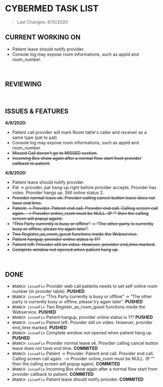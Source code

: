 # CYBERMED TASK LIST
>Last Changes: 4/10/2020 </br>

## CURRENT WORKING ON </br>
* Patient leave should notify provider.  </br>
* Console log may expose room informations, such as appId and room_number. </br>
</br>

## REVIEWING </br>
</br>

## ISSUES & FEATURES </br>
**4/9/2020:** </br> 
* Patient call provider will mark Room table's caller and receiver as a same type (pat to pat) </br>
* Console log may expose room informations, such as appId and room_number. </br>
* <s>Missed Call doesn't go to MISSED section.</s> </br>
* <s>Incoming Box show again after a normal flow start from provider callback to patient.</s> </br>

**4/8/2020:** </br> 
* Patient leave should notify provider.  </br>
* Pat -> provider, pat hang-up right before provider accepts. Provider has video. Provider hangs up. Still online status 2.  </br>
* <s>Provider normal leave ok. Provider calling cancel button leave does not have end time.</s> </br>
* <s>Patient -> Provider. Patient end call. Provider end call. Calling screen call again. --> Provider online_room must be NULL. (If “” then the calling screen will popup again).</s>  </br>
* <s>“This Party currently is busy or offline” -> “The other party is currently busy or offline, please try again later”.</s> </br>
* <s>Two Register_as_room_guest functions inside the Webservice.</s> </br>
* <s>Patient hangup, provider online status is 1??</s>   </br>
* <s>Patient left. Provider still on video. However, provider end_time marked.</s>  </br>
* <s>Complete window not opened when patient hang up.</s>  </br>
</br>

## DONE </br>
* `BRANCH issueFix` Provider web call patients needs to set self online room number (in provider table). **PUSHED**</br>
* `BRANCH issueFix` “This Party currently is busy or offline” -> “The other party is currently busy or offline, please try again later”.  **PUSHED** </br>
* `BRANCH issueFix` Two Register_as_room_guest functions inside the Webservice.  **PUSHED** </br>
* `BRANCH issueFix` Patient hangup, provider online status is 1??  **PUSHED** </br>
* `BRANCH issueFix` Patient left. Provider still on video. However, provider end_time marked.  **PUSHED** </br>
* `BRANCH issueFix` Complete window not opened when patient hang up.  **PUSHED**  </br>
* `BRANCH issueFix` Provider normal leave ok. Provider calling cancel button leave does not have end time.  **COMMITED** </br>
* `BRANCH issueFix` Patient -> Provider. Patient end call. Provider end call. Calling screen call again. --> Provider online_room must be NULL. (If “” then the calling screen will popup again).  **COMMITED** </br>
* `BRANCH issueFix` Incoming Box show again after a normal flow start from provider callback to patient.  **COMMITED** </br>
* `BRANCH issueFix` Patient leave should notify provider.  **COMMITED** </br>
</br>
